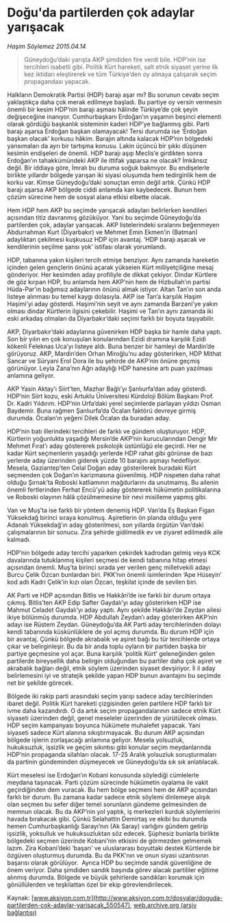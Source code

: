 # Doğu'da partilerden çok adaylar yarışacak

*Haşim Söylemez 2015.04.14*

<div class="pNewsDetailMainContent" itemprop="articleBody">
 <blockquote>
  <p>
   Güneydoğu’daki yarışta AKP şimdiden fire verdi bile. HDP’nin ise tercihleri isabetli gibi. Politik Kürt hareketi, salt etnik siyaset yerine ilk kez iktidarı eleştirerek ve tüm Türkiye’den oy almaya çalışarak seçim propagandası yapacak.
  </p>
 </blockquote>
 <p>
  Halkların Demokratik Partisi (HDP) barajı aşar mı? Bu sorunun cevabı seçim yaklaştıkça daha çok merak edilmeye başladı. Bu partiye oy versin vermesin önemli bir kesim HDP’nin barajı aşması hâlinde Türkiye’de çok şeyin değişeceğine inanıyor. Cumhurbaşkanı Erdoğan’ın yaşamın beşinci elementi olarak gördüğü başkanlık sisteminin kaderi HDP’ye bağlanmış gibi. Parti barajı aşarsa Erdoğan başkan olamayacak! Tersi durumda ise ‘Erdoğan başkan olacak’ korkusu hâkim. Barajın altında kalacak HDP’nin bölgedeki yansımaları da ayrı bir tartışma konusu. Lakin üçüncü bir şıkkı düşünen kesimin endişeleri de önemli. HDP barajı aşıp Meclis’e girdikten sonra Erdoğan’ın tahakkümündeki AKP ile ittifak yaparsa ne olacak? İmkânsız değil. Bir iddiaya göre, İmralı bu duruma soğuk bakmıyor. Bu endişelerle birlikte yıllardır bölgede yarışan iki siyasi oluşumda hem tedirginlik hem de korku var. Kimse Güneydoğu’daki sonuçtan emin değil artık. Çünkü HDP barajı aşarsa AKP bölgede ciddi anlamda kan kaybedecek. Bunun hem çözüm sürecine hem de sosyal alana etkisi elbette olacak.
 </p>
 <p>
  Hem HDP hem AKP bu seçimde yarışacak adayları belirlerken kendileri açısından titiz davranmış gözüküyor. Yani bu seçimde Güneydoğu’da partilerden çok, adaylar yarışacak. AKP listelerindeki sıralarını beğenmeyen Abdurrahman Kurt (Diyarbakır) ve Mehmet Emin Ekmen’in (Batman) adaylıktan çekilmesi kuşkusuz HDP için avantaj. ‘HDP barajı aşacak ve kendilerinin seçilme şansı yok’ istifası olarak yorumlandı.
 </p>
 <p>
  HDP, tabanına yakın kişileri tercih etmişe benziyor. Aynı zamanda hareketin içinden gelen gençlerin önünü açarak yükselen Kürt milliyetçiliğine mesaj gönderiyor. Her kesimden aday profiliyle de dikkat çekiyor. Dindar Kürtlere de göz kırpan HDP, bu anlamda hem AKP’nin hem de Hizbullah’ın partisi Hüda-Par’ın bağımsız adaylarının önünü almak istiyor. Altan Tan’ın son anda listeye alınması bu temel kaygı dolasıyla. AKP ise Tan’a karşılık Haşim Haşimi’yi aday gösterdi. Haşimi’nin seyit ve aynı zamanda Barzani’ye yakın olması dindar Kürtlerin ilgisini çekebilir. Haşimi ve Tan’ın aynı zamanda iki eski arkadaş olmaları da Diyarbakır’daki seçimi farklı bir boyuta taşıyabilir.
 </p>
 <p>
  AKP, Diyarbakır’daki adaylarına güvenirken HDP başka bir hamle daha yaptı. Son bir yılın en çok konuşulan konularından Ezidi dramına karşılık Ezidi kökenli Feleknas Uca’yı listeye aldı. Buna benzer bir hamleyi de Mardin’de görüyoruz. AKP, Mardin’den Orhan Miroğlu’nu aday gösterirken, HDP Mithat Sancar ve Süryani Erol Dora ile bu şehirde de AKP’nin önüne geçmiş görünüyor. Leyla Zana’nın Ağrı adaylığı HDP hanesine artı puan yazılması anlamına geliyor.
 </p>
 <p>
  AKP Yasin Aktay’ı Siirt’ten, Mazhar Bağlı’yı Şanlıurfa’dan aday gösterdi. HDP’nin Siirt kozu, eski Artuklu Üniversitesi Kürdoloji Bölüm Başkanı Prof. Dr. Kadri Yıldırım. HDP’nin Urfa’daki yerel seçimlerde parlayan yıldızı Osman Baydemir. Buna rağmen Şanlıurfa’da Öcalan faktörü devreye girmiş durumda. Öcalan’ın yeğeni Dilek Öcalan da buradan aday.
 </p>
 <p>
  HDP’nin batı illerindeki tercihleri de farklı ve gündem oluşturuyor. HDP, Kürtlerin yoğunlukta yaşadığı Mersin’de AKP’nin kurucularından Dengir Mir Mehmet Fırat’ı aday göstererek psikolojik üstünlüğü ele geçirdi. Her ne kadar Kürt seçmenlerin yaşadığı yerlerde HDP rahat gibi görünse de bazı yerlerde aday üzerinden giderek yüzde 10 barajını aşmayı hedefliyor. Mesela, Gaziantep’ten Celal Doğan aday gösterilerek buradaki Kürt seçmenden çok Doğan’ın karizmasına güvenilmiş. HDP nispeten daha rahat olduğu Şırnak’ta Roboski katliamının mağdurlarını da unutmamış. Bu ailenin önemli fertlerinden Ferhat Encü’yü aday göstererek hükümetin politikalarına ve Roboski olayının hâlâ çözülmemesine bir nevi misilleme yapmış gibi.
 </p>
 <p>
  Van ve Muş’ta ise farklı bir yöntem denemiş HDP. Van’da Eş Başkan Figan Yüksekdağ birinci sıraya konulmuş. Aşiretlerin ön planda olduğu yere Adanalı Yüksekdağ’ın aday gösterilmesi, son yıllarda örgütün Van’daki çalışmalarının bir sonucu. Zira şehirde gidilmedik ev ve ziyaret edilmedik aile kalmadı.
 </p>
 <p>
  HDP’nin bölgede aday tercihi yaparken çekirdek kadrodan gelmiş veya KCK davalarında tutuklanmış kişileri seçmesi de kendi tabanına hitap etmesi açısından önemli. Muş’ta birinci sırada yer verilen genç milletvekili adayı Burcu Çelik Özcan bunlardan biri. PKK’nın önemli isimlerinden ‘Ape Hüseyin’ kod adlı Kadri Çelik’in kızı olan Özcan, teşkilat içinde de sevilen biri.
 </p>
 <p>
  AK Parti ve HDP açısından Bitlis ve Hakkâri’de ise farklı bir durum ortaya çıkmış. Bitlis’ten AKP Edip Safter Gaydalı’yı aday gösterirken HDP ise Mahmut Celadet Gaydalı’yı aday yaptı. Aynı şekilde Hakkâri’de Zeydan ailesi ikiye bölünmüş durumda. HDP Abdullah Zeydan’ı aday gösterirken AKP’nin adayı ise Rüstem Zeydan. Güneydoğu’da AK Parti aday tercihlerinden dolayı kendi tabanında küskünlüklere de yol açmış durumda. Bu durum HDP için bir avantaj. Çünkü bölgede akrabalık ve aşiret bağı bu tür tercihlerde ortaya çıkar ve belirginleşir. Bu da bir anda toplu oyların bir partiden başka bir partiye geçmesine yol açar. Buna karşılık ‘politik Kürt’ geleneğinden gelen partilerde bireysellik daha belirgin olduğundan bu partiler daha çok aşiret ve akrabalık bağları değil, etnik söylem üzerinden siyaset devşiriyor. İl il aday belirlemesini iyi ve stratejik şekilde yapan HDP bunun avantajını bu seçimde net bir şekilde görecek.
 </p>
 <p>
  Bölgede iki rakip parti arasındaki seçim yarışı sadece aday tercihlerinden ibaret değil. Politik Kürt hareketi çizgisinden gelen partilere HDP farklı bir ivme daha kazandırdı. O da artık seçim propagandalarının sadece etnik Kürt siyaseti üzerinden değil, genel meseleler üzerinden de yürütülecek olması. HDP seçim kampanyası boyunca hükümete muhalefet yapacak. Yani siyaseti sadece Kürt alanına sıkıştırmayacak. Bu durum AKP açısından bölgede işlerin zorlaşacağı anlamına geliyor. Mesela yolsuzluk, hukuksuzluk, işsizlik ve geçim sıkıntısı gibi konular seçim meydanlarında HDP’nin propaganda silahları olacak. 17-25 Aralık yolsuzluk soruşturmaları da partinin gündeminden düşmeyecek ve Güneydoğu’da sık sık anlatılacak.
 </p>
 <p>
  Kürt meselesi ise Erdoğan’ın Kobani konusunda söylediği cümlelerle meydana taşınacak. Parti çözüm sürecinde hükümetin oyalama ile vakit geçirdiğinden dem vuracak. Bu hem bölge seçmeni hem de AKP açısından farklı bir durum. Bu zamana kadar sadece etnik söylemi dinlemeye alışık olan seçmen bu sefer diğer temel sorunların gündeme gelmesinden de memnun olacak. Bu da AKP’nin yol yaptık, iş merkezleri kurduk söylemlerini havada bırakacak gibi. Çünkü Selahattin Demirtaş ve ekibi bu durumda hemen Cumhurbaşkanlığı Sarayı’nın (Ak Saray) varlığını gündem getirip işsizlik, yoksulluk ve hukuksuzluktan söz edecek. Şüphesiz bunlarla birlikte bölgedeki seçmen üzerinde Kobani’nin etkisini de görmezden gelmemek lazım. Zira Kobani’deki ‘başarı’ ve uluslararası boyuttaki destek Kürtlerde bir özgüven oluşturmuş durumda. Bu da PKK’nın ve onun siyasi uzantısının başarısı olarak görülüyor.  Ayrıca HDP bu seçimde sandık güvenliğine de önem veriyor. Daha şimdiden sandık başında görev alacak partililer eğitime alınmış durumda. Bölgede ve büyük şehirlerde sandıkları korumak için gönüllülerden ve teşkilattan özel bir ekip görevlendirilecek.
 </p>
</div>


Kaynak: [www.aksiyon.com.tr](http://www.aksiyon.com.tr/dosyalar/doguda-partilerden-cok-adaylar-yarisacak_550547), [web.archive.org (arşiv bağlantısı)](http://web.archive.org/web/20150707111810/http://www.aksiyon.com.tr/dosyalar/doguda-partilerden-cok-adaylar-yarisacak_550547)
